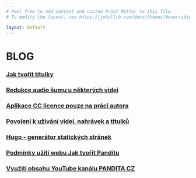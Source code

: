 ```yaml
---
# Feel free to add content and custom Front Matter to this file.
# To modify the layout, see https://jekyllrb.com/docs/themes/#overriding-theme-defaults

layout: default
---
```


# BLOG

<div id="blog" markdown="1" >
<div class="no-link-underline" markdown="1" >
<!--### [Jak tvořit titulky](jak-tvorit-titulky.html) <br>-->

### [Jak tvořit titulky](jak-tvorit-titulky.html) <br>

### [Redukce audio šumu u některých videí](redukce-sumu.html)

### [Aplikace CC licence pouze na práci autora](email-cc.html) <br>

### [Povolení k užívání videí, nahrávek a titulků](povoleni-ke-tvorbe.html) <br>

### [Hugo - generátor statických stránek](hugo-generator-statickych-stranek.html) <br>

### [Podmínky užití webu Jak tvořit Panditu](podminky-uziti.html) <br>

### [Využití obsahu YouTube kanálu PANDITA CZ](vyuziti-obsahu-youtube-kanalu-pandita-cz.html)

</div>
</div>
